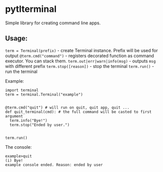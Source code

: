 # pytlterminal

Simple library for creating command line apps.

## Usage:
`term = Terminal(prefix)` - create Terminal instance. Prefix will be used for output
`@term.cmd("command")` - registers decorated function as command executor. You can stack them.
`term.out|err|warn|info(msg)` - outputs `msg` with different prefix
`term.stop([reason])` - stop the terminal
`term.run()` - run the terminal

Example:
```
import terminal
term = terminal.Terminal("example")


@term.cmd("quit") # will run on quit, quit app, quit ...
def quit_terminal(cmd): # the full command will be casted to first argument
  term.info("Bye!")
  term.stop("Ended by user.")
  

term.run()
```
The console:
```
example>quit
(i) Bye!
example console ended. Reason: ended by user
```
